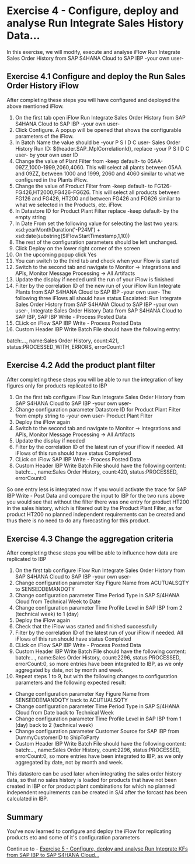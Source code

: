 # Exercise 4 - Configure, deploy and analyse Run Integrate Sales History Data...

In this exercise, we will modify, execute and analyse iFlow Run Integrate Sales Order History from SAP S4HANA Cloud to SAP IBP -your own user-

## Exercise 4.1 Configure and deploy the Run Sales Order History iFlow

After completing these steps you will have configured and deployed the above mentioned iFlow.

1. On the first tab open iFlow Run Integrate Sales Order History from SAP S4HANA Cloud to SAP IBP -your own user-
2. Click Configure. A popup will be opened that shows the configurable parameters of the iFlow.
3. In Batch Name the value should be -your P S I D C user- Sales Order History Run ID: ${header.SAP_MplCorrelationId}, replace -your P S I D C user- by your own user ID
4. Change the value of Plant Filter from -keep default- to 05AA-09ZZ,1000-1999,2060,4060. This will select all plants between 05AA and 09ZZ, between 1000 and 1999, 2060 and 4060 similar to what we configured in the Plants iFlow.
4. Change the value of Product Filter from -keep default- to FG126-FG426,HT2000,FG426-FG626. This will select all products between FG126 and FG426, HT200 and between FG426 and FG626 similar to what we selected in the Products, etc. iFlow.
5. In Datastore ID for Product Plant Filter replace -keep default- by the empty string
6. In Date From set the following value for selecting the last two years: xsd:yearMonthDuration('-P24M') + xsd:date(substring($IFlowStartTimestamp,1,10))
7. The rest of the configuration parameters should be left unchanged.
8. Click Deploy on the lower right corner of the screen
9. On the upcoming popup click Yes
10. You can switch to the third tab and check when your Flow is started
11. Switch to the second tab and navigate to Monitor -> Integrations and APIs, Monitor Message Processing -> All Artifacts
12. Update the display if needed until the run of your iFlow is finished
13. Filter by the correlation ID of the new run of your iFlow Run Integrate Plants from SAP S4HANA Cloud to SAP IBP -your own user-
The following three iFlows all should have status Escalated: Run Integrate Sales Order History from SAP S4HANA Cloud to SAP IBP -your own user-, Integrate Sales Order History Data from SAP S4HANA Cloud to SAP IBP, SAP IBP Write - Process Posted Data
15. CLick on iFlow SAP IBP Write - Process Posted Data
16. Custom Header IBP Write Batch File should have the following entry:
    
batch:..., name:Sales Order History, count:421, status:PROCESSED_WITH_ERRORS, errorCount:1

## Exercise 4.2 Add the product plant filter

After completing these steps you will be able to run the integration of key figures only for products replicated to IBP

1. On the first tab configure iFlow Run Integrate Sales Order History from SAP S4HANA Cloud to SAP IBP -your own user-
2. Change configuration parameter Datastore ID for Product Plant Filter from empty string to -your own user- Product Plant FIlter
3. Deploy the iFlow again
4. Switch to the second tab and navigate to Monitor -> Integrations and APIs, Monitor Message Processing -> All Artifacts
5. Update the display if needed
6. Filter by the correlation ID of the latest run of your iFlow if needed. All iFlows of this run should have status Completed
7. CLick on iFlow SAP IBP Write - Process Posted Data
8. Custom Header IBP Write Batch File should have the following content: batch:..., name:Sales Order History, count:420, status:PROCESSED, errorCount:0

So one entry less is integrated now. If you would activate the trace for SAP IBP Write - Post Data and compare the input to IBP for the two runs above you would see that without the filter there was one entry for product HT200 in the sales history, which is filtered out by the Product Plant Filter, as for product HT200 no planned independent requirements can be created and thus there is no need to do any forecasting for this product.

## Exercise 4.3 Change the aggregation criteria

After completing these steps you will be able to influence how data are replicated to IBP

1. On the first tab configure iFlow Run Integrate Sales Order History from SAP S4HANA Cloud to SAP IBP -your own user-
2. Change configuration parameter Key Figure Name from ACUTUALSQTY to SENSEDDEMANDQTY
3. Change configuration parameter Time Period Type in SAP S/4HANA Cloud from Technical Week to Date
4. Change configuration parameter Time Profile Level in SAP IBP from 2 (technical week) to 1 (day)
5. Deploy the iFlow again
6. Check that the iFlow was started and finished successfully
7. Filter by the correlation ID of the latest run of your iFlow if needed. All iFlows of this run should have status Completed
8. CLick on iFlow SAP IBP Write - Process Posted Data
9. Custom Header IBP Write Batch File should have the following content: batch:..., name:Sales Order History, count:2296, status:PROCESSED, errorCount:0, so more entries have been integrated to IBP, as we only aggregated by date, not by month and week.
10. Repeat steps 1 to 9, but with the following changes to configuration parameters and the following expected result:
- Change configuration parameter Key Figure Name from SENSEDDEMANDQTY back to ACUTUALSQTY
- Change configuration parameter Time Period Type in SAP S/4HANA Cloud from Date back to Technical Week
- Change configuration parameter Time Profile Level in SAP IBP from 1 (day) back to 2 (technical week)
- Change configuration parameter Customer Source for SAP IBP from DummyCustomerID to ShipToParty
- Custom Header IBP Write Batch File should have the following content: batch:..., name:Sales Order History, count:2296, status:PROCESSED, errorCount:0, so more entries have been integrated to IBP, as we only aggregated by date, not by month and week.

This datastore can be used later when integrating the sales order history data, so that no sales history is loaded for products that have not been created in IBP or for product plant combinations for which no planned independent requirements can be created in S/4 after the forcast has been calculated in IBP.

## Summary

You've now learned to configure and deploy the iFlow for repilcating products etc and some of it's configuration parameters

Continue to - [Exercise 5 - Configure, deploy and analyse Run Integrate KFs from SAP IBP to SAP S4HANA Cloud...](../ex5/README.md)


